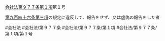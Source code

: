[会社法第９７７条第１項](会社法＿＿＿＿第９７７条第１項)第１号

[第九百四十六条第三項](会社法＿＿＿＿第９４６条第３項)の規定に違反して、報告をせず、又は虚偽の報告をした者


#会社法
#会社法/第９７７条
#会社法/第９７７条/第１項
#会社法/第９７７条/第１項/第１号
